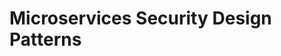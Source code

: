 #  Microservices Security Design Patterns


<!--stackedit_data:
eyJoaXN0b3J5IjpbLTEyNjg0Njk0NzRdfQ==
-->